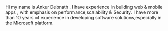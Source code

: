 Hi my name is Ankur Debnath . I have experience in building web & mobile apps , with emphasis on performance,scalability & Security. I have more than 10 years of experience in developing software solutions,especially in the Microsoft platform.
